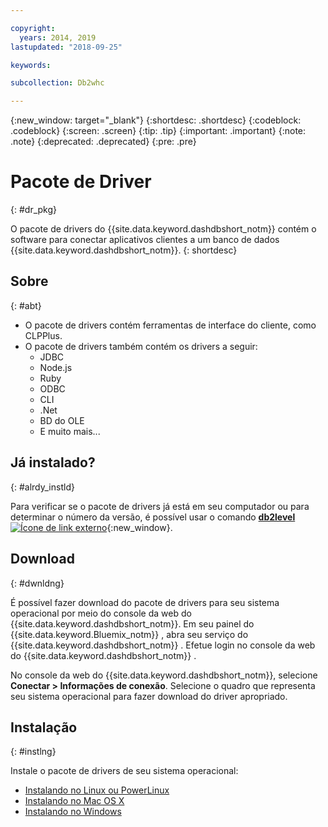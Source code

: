 ```yaml
---

copyright:
  years: 2014, 2019
lastupdated: "2018-09-25"

keywords:

subcollection: Db2whc

---
```


<!-- Attribute definitions --> 
{:new_window: target="_blank"}
{:shortdesc: .shortdesc}
{:codeblock: .codeblock}
{:screen: .screen}
{:tip: .tip}
{:important: .important}
{:note: .note}
{:deprecated: .deprecated}
{:pre: .pre}

# Pacote de Driver
{: #dr_pkg}

O pacote de drivers do {{site.data.keyword.dashdbshort_notm}} contém o software para conectar aplicativos clientes a um banco de dados {{site.data.keyword.dashdbshort_notm}}. 
{: shortdesc}

## Sobre
{: #abt}

- O pacote de drivers contém ferramentas de interface do cliente, como CLPPlus.
- O pacote de drivers também contém os drivers a seguir: 
  - JDBC
  - Node.js
  - Ruby
  - ODBC
  - CLI
  - .Net
  - BD do OLE
  - E muito mais...

## Já instalado?
{: #alrdy_instld}

Para verificar se o pacote de drivers já está em seu computador ou para determinar o número da versão, é possível usar o comando [**db2level** ![Ícone de link externo](../../../icons/launch-glyph.svg "Ícone de link externo")](https://www.ibm.com/support/knowledgecenter/SS6NHC/com.ibm.swg.im.dashdb.admin.cmd.doc/doc/r0009195.html){:new_window}.

## Download
{: #dwnldng}

É possível fazer download do pacote de drivers para seu sistema operacional por meio do console da web do {{site.data.keyword.dashdbshort_notm}}. Em seu painel do  {{site.data.keyword.Bluemix_notm}} , abra seu serviço do  {{site.data.keyword.dashdbshort_notm}} . Efetue login no console da web do  {{site.data.keyword.dashdbshort_notm}} .

No console da web do {{site.data.keyword.dashdbshort_notm}}, selecione **Conectar > Informações de conexão**. Selecione o quadro que representa seu sistema operacional para fazer download do driver apropriado.

## Instalação
{: #instlng}

Instale o pacote de drivers de seu sistema operacional:
- [ Instalando no Linux ou PowerLinux ](/docs/services/Db2whc?topic=Db2whc-install_dr_pkg_linux#install_dr_pkg_linux)
- [ Instalando no Mac OS X ](/docs/services/Db2whc?topic=Db2whc-install_dr_pkg_mac#install_dr_pkg_mac)
- [ Instalando no Windows ](/docs/services/Db2whc?topic=Db2whc-install_dr_pkg_windows#install_dr_pkg_windows)

<!-- ## Configuring

To connect local applications or client tools to your {{site.data.keyword.dashdbshort_notm}} database, [configure your environment for your Db2 database](driver_pkg_cfg.html). -->


